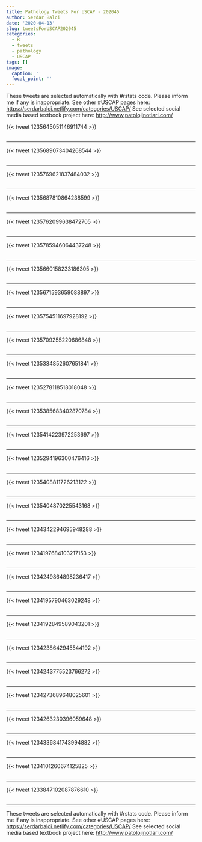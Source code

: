 ```yaml
---
title: Pathology Tweets For USCAP - 202045
author: Serdar Balci
date: '2020-04-13'
slug: tweetsForUSCAP202045
categories:
  - R
  - tweets
  - pathology
  - USCAP
tags: []
image:
  caption: ''
  focal_point: ''
---
```



These tweets are selected automatically with #rstats code. Please inform me if any is inappropriate.
See other #USCAP pages here: https://serdarbalci.netlify.com/categories/USCAP/ 
See selected social media based textbook project here: http://www.patolojinotlari.com/

{{< tweet 1235645051146911744 >}}
<br>
<br>
<hr>
{{< tweet 1235689073404268544 >}}
<br>
<br>
<hr>
{{< tweet 1235769621837484032 >}}
<br>
<br>
<hr>
{{< tweet 1235687810864238599 >}}
<br>
<br>
<hr>
{{< tweet 1235762099638472705 >}}
<br>
<br>
<hr>
{{< tweet 1235785946064437248 >}}
<br>
<br>
<hr>
{{< tweet 1235660158233186305 >}}
<br>
<br>
<hr>
{{< tweet 1235671593659088897 >}}
<br>
<br>
<hr>
{{< tweet 1235754511697928192 >}}
<br>
<br>
<hr>
{{< tweet 1235709255220686848 >}}
<br>
<br>
<hr>
{{< tweet 1235334852607651841 >}}
<br>
<br>
<hr>
{{< tweet 1235278118518018048 >}}
<br>
<br>
<hr>
{{< tweet 1235385683402870784 >}}
<br>
<br>
<hr>
{{< tweet 1235414223972253697 >}}
<br>
<br>
<hr>
{{< tweet 1235294196300476416 >}}
<br>
<br>
<hr>
{{< tweet 1235408811726213122 >}}
<br>
<br>
<hr>
{{< tweet 1235404870225543168 >}}
<br>
<br>
<hr>
{{< tweet 1234342294695948288 >}}
<br>
<br>
<hr>
{{< tweet 1234197684103217153 >}}
<br>
<br>
<hr>
{{< tweet 1234249864898236417 >}}
<br>
<br>
<hr>
{{< tweet 1234195790463029248 >}}
<br>
<br>
<hr>
{{< tweet 1234192849589043201 >}}
<br>
<br>
<hr>
{{< tweet 1234238642945544192 >}}
<br>
<br>
<hr>
{{< tweet 1234243775523766272 >}}
<br>
<br>
<hr>
{{< tweet 1234273689648025601 >}}
<br>
<br>
<hr>
{{< tweet 1234263230396059648 >}}
<br>
<br>
<hr>
{{< tweet 1234336841743994882 >}}
<br>
<br>
<hr>
{{< tweet 1234101260674125825 >}}
<br>
<br>
<hr>
{{< tweet 1233847102087876610 >}}
<br>
<br>
<hr>


These tweets are selected automatically with #rstats code. Please inform me if any is inappropriate.
See other #USCAP pages here: https://serdarbalci.netlify.com/categories/USCAP/ 
See selected social media based textbook project here: http://www.patolojinotlari.com/
